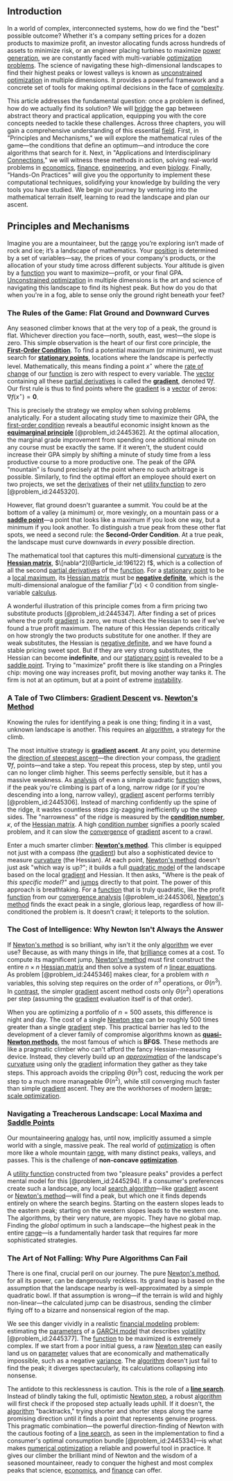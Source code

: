 ## Introduction
In a world of complex, interconnected systems, how do we find the "best" possible outcome? Whether it's a company setting prices for a dozen products to maximize profit, an investor allocating funds across hundreds of assets to minimize risk, or an engineer placing turbines to maximize [power generation](@article_id:145894), we are constantly faced with multi-variable [optimization problems](@article_id:142245). The science of navigating these high-dimensional landscapes to find their highest peaks or lowest valleys is known as [unconstrained optimization](@article_id:136589) in multiple dimensions. It provides a powerful framework and a concrete set of tools for making optimal decisions in the face of [complexity](@article_id:265609).

This article addresses the fundamental question: once a problem is defined, how do we actually find its solution? We will [bridge](@article_id:264840) the gap between abstract theory and practical application, equipping you with the core concepts needed to tackle these challenges. Across three chapters, you will gain a comprehensive understanding of this essential [field](@article_id:151652). First, in "Principles and Mechanisms," we will explore the mathematical rules of the game—the conditions that define an optimum—and introduce the core algorithms that search for it. Next, in "Applications and Interdisciplinary [Connections](@article_id:193345)," we will witness these methods in action, solving real-world problems in [economics](@article_id:271560), [finance](@article_id:144433), [engineering](@article_id:275179), and even [biology](@article_id:276078). Finally, "Hands-On Practices" will give you the opportunity to implement these computational techniques, solidifying your knowledge by building the very tools you have studied. We begin our journey by venturing into the mathematical terrain itself, learning to read the landscape and plan our ascent.

## Principles and Mechanisms

Imagine you are a mountaineer, but the [range](@article_id:154892) you’re exploring isn’t made of rock and ice; it’s a landscape of mathematics. Your [position](@article_id:167295) is determined by a set of variables—say, the prices of your company's products, or the allocation of your study time across different subjects. Your altitude is given by a [function](@article_id:141001) you want to maximize—profit, or your final GPA. [Unconstrained optimization](@article_id:136589) in multiple dimensions is the art and science of navigating this landscape to find its highest peak. But how do you do that when you're in a fog, able to sense only the ground right beneath your feet?

### The Rules of the Game: Flat Ground and Downward Curves

Any seasoned climber knows that at the very top of a peak, the ground is flat. Whichever direction you face—north, south, east, west—the slope is zero. This simple observation is the heart of our first core principle, the **[First-Order Condition](@article_id:140208)**. To find a potential maximum (or minimum), we must search for **[stationary points](@article_id:136123)**, locations where the landscape is perfectly level. Mathematically, this means finding a point $x^{\star}$ where the [rate of change](@article_id:158276) of our [function](@article_id:141001) is zero with respect to every variable. The [vector](@article_id:176819) containing all these [partial derivatives](@article_id:145786) is called the **[gradient](@article_id:136051)**, denoted $\nabla f$. Our first rule is thus to find points where the [gradient](@article_id:136051) is a [vector](@article_id:176819) of zeros: $\nabla f(x^{\star}) = \mathbf{0}$.

This is precisely the strategy we employ when solving problems analytically. For a student allocating study time to maximize their GPA, the [first-order condition](@article_id:140208) reveals a beautiful economic insight known as the **[equimarginal principle](@article_id:146967)** [@problem_id:2445362]. At the optimal allocation, the marginal grade improvement from spending one additional minute on any course must be exactly the same. If it weren't, the student could increase their GPA simply by shifting a minute of study time from a less productive course to a more productive one. The peak of the GPA "mountain" is found precisely at the point where no such arbitrage is possible. Similarly, to find the optimal effort an employee should exert on two projects, we set the [derivatives](@article_id:165970) of their net [utility function](@article_id:137313) to zero [@problem_id:2445320].

However, flat ground doesn't guarantee a summit. You could be at the bottom of a valley (a minimum) or, more vexingly, on a mountain pass or a **[saddle point](@article_id:142082)**—a point that looks like a maximum if you look one way, but a minimum if you look another. To distinguish a true peak from these other flat spots, we need a second rule: the **Second-Order Condition**. At a true peak, the landscape must curve downwards in *every* possible direction.

The mathematical tool that captures this multi-dimensional [curvature](@article_id:140525) is the **[Hessian matrix](@article_id:138646)**, $\[nabla^2](@article_id:196122) f$, which is a collection of all the second [partial derivatives](@article_id:145786) of the [function](@article_id:141001). For a [stationary point](@article_id:163866) to be a [local maximum](@article_id:137319), its [Hessian matrix](@article_id:138646) must be **[negative definite](@article_id:153812)**, which is the multi-dimensional analogue of the familiar $f''(x) \lt 0$ condition from single-variable [calculus](@article_id:145546).

A wonderful illustration of this principle comes from a firm pricing two substitute products [@problem_id:2445347]. After finding a set of prices where the profit [gradient](@article_id:136051) is zero, we must check the Hessian to see if we've found a true profit maximum. The nature of this Hessian depends critically on how strongly the two products substitute for one another. If they are weak substitutes, the Hessian is [negative definite](@article_id:153812), and we have found a stable pricing sweet spot. But if they are very strong substitutes, the Hessian can become **indefinite**, and our [stationary point](@article_id:163866) is revealed to be a [saddle point](@article_id:142082). Trying to "maximize" profit there is like standing on a Pringles chip: moving one way increases profit, but moving another way tanks it. The firm is not at an optimum, but at a point of extreme [instability](@article_id:175857).

### A Tale of Two Climbers: [Gradient Descent](@article_id:145448) vs. [Newton's Method](@article_id:139622)

Knowing the rules for identifying a peak is one thing; finding it in a vast, unknown landscape is another. This requires an [algorithm](@article_id:267625), a strategy for the climb.

The most intuitive strategy is **[gradient](@article_id:136051) ascent**. At any point, you determine the [direction of steepest ascent](@article_id:140145)—the direction your compass, the [gradient](@article_id:136051) $\nabla f$, points—and take a step. You repeat this process, step by step, until you can no longer climb higher. This seems perfectly sensible, but it has a massive weakness. As [analysis](@article_id:157812) of even a simple quadratic [function](@article_id:141001) shows, if the peak you're climbing is part of a long, narrow ridge (or if you're descending into a long, narrow valley), [gradient](@article_id:136051) ascent performs terribly [@problem_id:2445306]. Instead of marching confidently up the spine of the ridge, it wastes countless steps zig-zagging inefficiently up the steep sides. The "narrowness" of the ridge is measured by the **[condition number](@article_id:144656)**, $\kappa$, of the [Hessian matrix](@article_id:138646). A high [condition number](@article_id:144656) signifies a poorly scaled problem, and it can slow the [convergence](@article_id:141497) of [gradient](@article_id:136051) ascent to a crawl.

Enter a much smarter climber: **[Newton's method](@article_id:139622)**. This climber is equipped not just with a compass (the [gradient](@article_id:136051)) but also a sophisticated device to measure [curvature](@article_id:140525) (the Hessian). At each point, [Newton's method](@article_id:139622) doesn't just ask "which way is up?"; it builds a full [quadratic model](@article_id:166708) of the landscape based on the local [gradient](@article_id:136051) and Hessian. It then asks, "Where is the peak of *this specific model*?" and [jumps](@article_id:273296) directly to that point. The power of this approach is breathtaking. For a [function](@article_id:141001) that is truly quadratic, like the profit [function](@article_id:141001) from our [convergence analysis](@article_id:151053) [@problem_id:2445306], [Newton's method](@article_id:139622) finds the exact peak in a single, glorious leap, regardless of how ill-conditioned the problem is. It doesn't crawl; it teleports to the solution.

### The Cost of Intelligence: Why Newton Isn't Always the Answer

If [Newton's method](@article_id:139622) is so brilliant, why isn't it the only [algorithm](@article_id:267625) we ever use? Because, as with many things in life, that [brilliance](@article_id:158307) comes at a cost. To compute its magnificent jump, [Newton's method](@article_id:139622) must first construct the entire $n \times n$ [Hessian matrix](@article_id:138646) and then solve a system of $n$ [linear equations](@article_id:150993). As problem [@problem_id:2445346] makes clear, for a problem with $n$ variables, this solving step requires on the order of $n^3$ operations, or $\Theta(n^3)$. In [contrast](@article_id:174771), the simpler [gradient](@article_id:136051) ascent method costs only $\Theta(n^2)$ operations per step (assuming the [gradient](@article_id:136051) evaluation itself is of that order).

When you are optimizing a portfolio of $n=500$ assets, this difference is night and day. The cost of a single [Newton step](@article_id:176575) can be roughly 500 times greater than a single [gradient](@article_id:136051) step. This practical barrier has led to the development of a clever family of compromise algorithms known as **[quasi-Newton methods](@article_id:138468)**, the most famous of which is **BFGS**. These methods are like a pragmatic climber who can't afford the fancy Hessian-measuring device. Instead, they cleverly build up an *[approximation](@article_id:165874)* of the landscape's [curvature](@article_id:140525) using only the [gradient](@article_id:136051) information they gather as they take steps. This approach avoids the crippling $\Theta(n^3)$ cost, reducing the work per step to a much more manageable $\Theta(n^2)$, while still converging much faster than simple [gradient](@article_id:136051) ascent. They are the workhorses of modern [large-scale optimization](@article_id:167648).

### Navigating a Treacherous Landscape: Local Maxima and [Saddle Points](@article_id:261833)

Our mountaineering [analogy](@article_id:149240) has, until now, implicitly assumed a simple world with a single, massive peak. The real world of [optimization](@article_id:139309) is often more like a whole mountain [range](@article_id:154892), with many distinct peaks, valleys, and passes. This is the challenge of **non-concave [optimization](@article_id:139309)**.

A [utility function](@article_id:137313) constructed from two "pleasure peaks" provides a perfect mental model for this [@problem_id:2445294]. If a consumer's preferences create such a landscape, any local [search algorithm](@article_id:172887)—like [gradient](@article_id:136051) ascent or [Newton's method](@article_id:139622)—will find a peak, but which one it finds depends entirely on where the search begins. Starting on the eastern slopes leads to the eastern peak; starting on the western slopes leads to the western one. The algorithms, by their very nature, are myopic. They have no global map. Finding the *global* optimum in such a landscape—the highest peak in the entire [range](@article_id:154892)—is a fundamentally harder task that requires far more sophisticated strategies.

### The Art of Not Falling: Why Pure Algorithms Can Fail

There is one final, crucial peril on our journey. The pure [Newton's method](@article_id:139622), for all its power, can be dangerously reckless. Its grand leap is based on the assumption that the landscape nearby is well-approximated by a simple quadratic bowl. If that assumption is wrong—if the terrain is wild and highly non-linear—the calculated jump can be disastrous, sending the climber flying off to a bizarre and nonsensical region of the map.

We see this danger vividly in a realistic [financial modeling](@article_id:144827) problem: estimating the [parameters](@article_id:173606) of a [GARCH model](@article_id:136164) that describes [volatility](@article_id:266358) [@problem_id:2445377]. The [function](@article_id:141001) to be maximized is extremely complex. If we start from a poor initial guess, a raw [Newton step](@article_id:176575) can easily land us on [parameter](@article_id:174151) values that are economically and mathematically impossible, such as a negative [variance](@article_id:148683). The [algorithm](@article_id:267625) doesn't just fail to find the peak; it diverges spectacularly, its calculations collapsing into nonsense.

The antidote to this recklessness is caution. This is the role of a **[line search](@article_id:141113)**. Instead of blindly taking the full, optimistic [Newton step](@article_id:176575), a robust [algorithm](@article_id:267625) will first check if the proposed step actually leads uphill. If it doesn't, the [algorithm](@article_id:267625) "backtracks," trying shorter and shorter steps along the same promising direction until it finds a point that represents genuine progress. This pragmatic combination—the powerful direction-finding of Newton with the cautious footing of a [line search](@article_id:141113), as seen in the implementation to find a consumer's optimal consumption bundle [@problem_id:2445334]—is what makes [numerical optimization](@article_id:137566) a reliable and powerful tool in practice. It gives our climber the brilliant mind of Newton and the wisdom of a seasoned mountaineer, ready to conquer the highest and most complex peaks that science, [economics](@article_id:271560), and [finance](@article_id:144433) can offer.

